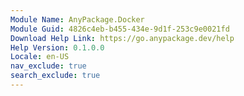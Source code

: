 ```yaml
---
Module Name: AnyPackage.Docker
Module Guid: 4826c4eb-b455-434e-9d1f-253c9e0021fd
Download Help Link: https://go.anypackage.dev/help
Help Version: 0.1.0.0
Locale: en-US
nav_exclude: true
search_exclude: true
---
```

